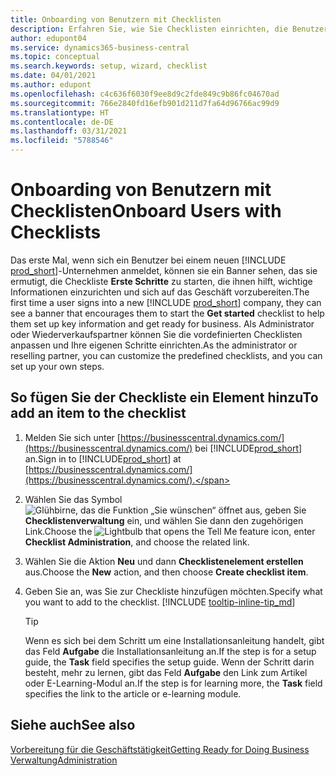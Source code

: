 ```yaml
---
title: Onboarding von Benutzern mit Checklisten
description: Erfahren Sie, wie Sie Checklisten einrichten, die Benutzern den Einstieg in Business Central erleichtern.
author: edupont04
ms.service: dynamics365-business-central
ms.topic: conceptual
ms.search.keywords: setup, wizard, checklist
ms.date: 04/01/2021
ms.author: edupont
ms.openlocfilehash: c4c636f6030f9ee8d9c2fde849c9b86fc04670ad
ms.sourcegitcommit: 766e2840fd16efb901d211d7fa64d96766ac99d9
ms.translationtype: HT
ms.contentlocale: de-DE
ms.lasthandoff: 03/31/2021
ms.locfileid: "5788546"
---
```

# <a name="onboard-users-with-checklists"></a><span data-ttu-id="af674-103">Onboarding von Benutzern mit Checklisten</span><span class="sxs-lookup"><span data-stu-id="af674-103">Onboard Users with Checklists</span></span>

<span data-ttu-id="af674-104">Das erste Mal, wenn sich ein Benutzer bei einem neuen [!INCLUDE [prod_short](includes/prod_short.md)]-Unternehmen anmeldet, können sie ein Banner sehen, das sie ermutigt, die Checkliste **Erste Schritte** zu starten, die ihnen hilft, wichtige Informationen einzurichten und sich auf das Geschäft vorzubereiten.</span><span class="sxs-lookup"><span data-stu-id="af674-104">The first time a user signs into a new [!INCLUDE [prod_short](includes/prod_short.md)] company, they can see a banner that encourages them to start the **Get started** checklist to help them set up key information and get ready for business.</span></span> <span data-ttu-id="af674-105">Als Administrator oder Wiederverkaufspartner können Sie die vordefinierten Checklisten anpassen und Ihre eigenen Schritte einrichten.</span><span class="sxs-lookup"><span data-stu-id="af674-105">As the administrator or reselling partner, you can customize the predefined checklists, and you can set up your own steps.</span></span>

## <a name="to-add-an-item-to-the-checklist"></a><span data-ttu-id="af674-106">So fügen Sie der Checkliste ein Element hinzu</span><span class="sxs-lookup"><span data-stu-id="af674-106">To add an item to the checklist</span></span>

1. <span data-ttu-id="af674-107">Melden Sie sich unter [https://businesscentral.dynamics.com/](https://businesscentral.dynamics.com/) bei [!INCLUDE[prod_short](includes/prod_short.md)] an.</span><span class="sxs-lookup"><span data-stu-id="af674-107">Sign in to [!INCLUDE[prod_short](includes/prod_short.md)] at [https://businesscentral.dynamics.com/](https://businesscentral.dynamics.com/).</span></span>

2. <span data-ttu-id="af674-108">Wählen Sie das Symbol ![Glühbirne, das die Funktion „Sie wünschen“ öffnet](media/ui-search/search_small.png "Was möchten Sie tun?") aus, geben Sie **Checklistenverwaltung** ein, und wählen Sie dann den zugehörigen Link.</span><span class="sxs-lookup"><span data-stu-id="af674-108">Choose the ![Lightbulb that opens the Tell Me feature](media/ui-search/search_small.png "Tell me what you want to do") icon, enter **Checklist Administration**, and choose the related link.</span></span>  

3. <span data-ttu-id="af674-109">Wählen Sie die Aktion **Neu** und dann **Checklistenelement erstellen** aus.</span><span class="sxs-lookup"><span data-stu-id="af674-109">Choose the **New** action, and then choose **Create checklist item**.</span></span>  

4. <span data-ttu-id="af674-110">Geben Sie an, was Sie zur Checkliste hinzufügen möchten.</span><span class="sxs-lookup"><span data-stu-id="af674-110">Specify what you want to add to the checklist.</span></span> [!INCLUDE [tooltip-inline-tip_md](includes/tooltip-inline-tip_md.md)]

    > [!TIP]
    > <span data-ttu-id="af674-111">Wenn es sich bei dem Schritt um eine Installationsanleitung handelt, gibt das Feld **Aufgabe** die Installationsanleitung an.</span><span class="sxs-lookup"><span data-stu-id="af674-111">If the step is for a setup guide, the **Task** field specifies the setup guide.</span></span> <span data-ttu-id="af674-112">Wenn der Schritt darin besteht, mehr zu lernen, gibt das Feld **Aufgabe** den Link zum Artikel oder E-Learning-Modul an.</span><span class="sxs-lookup"><span data-stu-id="af674-112">If the step is for learning more, the **Task** field specifies the link to the article or e-learning module.</span></span>

## <a name="see-also"></a><span data-ttu-id="af674-113">Siehe auch</span><span class="sxs-lookup"><span data-stu-id="af674-113">See also</span></span>

[<span data-ttu-id="af674-114">Vorbereitung für die Geschäftstätigkeit</span><span class="sxs-lookup"><span data-stu-id="af674-114">Getting Ready for Doing Business</span></span>](ui-get-ready-business.md)  
[<span data-ttu-id="af674-115">Verwaltung</span><span class="sxs-lookup"><span data-stu-id="af674-115">Administration</span></span>](admin-setup-and-administration.md)  
